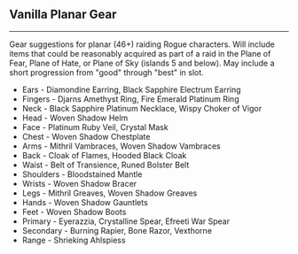 ## Vanilla Planar Gear

---
Gear suggestions for planar (46+) raiding Rogue characters. Will include items that could be reasonably acquired as part of a raid in the Plane of Fear, Plane of Hate, or Plane of Sky (islands 5 and below). May include a short progression from "good" through "best" in slot.

* Ears - Diamondine Earring, Black Sapphire Electrum Earring
* Fingers - Djarns Amethyst Ring, Fire Emerald Platinum Ring
* Neck - Black Sapphire Platinum Necklace, Wispy Choker of Vigor
* Head - Woven Shadow Helm
* Face - Platinum Ruby Veil, Crystal Mask
* Chest - Woven Shadow Chestplate
* Arms - Mithril Vambraces, Woven Shadow Vambraces
* Back - Cloak of Flames, Hooded Black Cloak
* Waist - Belt of Transience, Runed Bolster Belt
* Shoulders - Bloodstained Mantle
* Wrists - Woven Shadow Bracer
* Legs - Mithril Greaves, Woven Shadow Greaves
* Hands - Woven Shadow Gauntlets
* Feet - Woven Shadow Boots
* Primary - Eyerazzia, Crystalline Spear, Efreeti War Spear
* Secondary - Burning Rapier, Bone Razor, Vexthorne
* Range - Shrieking Ahlspiess
